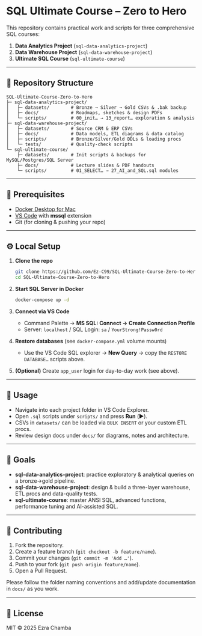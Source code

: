 # SQL Ultimate Course – Zero to Hero

This repository contains practical work and scripts for three comprehensive SQL courses:

1. **Data Analytics Project** (`sql-data-analytics-project`)  
2. **Data Warehouse Project** (`sql-data-warehouse-project`)  
3. **Ultimate SQL Course** (`sql-ultimate-course`)

---

## 📂 Repository Structure

```plaintext
SQL-Ultimate-Course-Zero-to-Hero
├─ sql-data-analytics-project/
│   ├─ datasets/        # Bronze → Silver → Gold CSVs & .bak backup
│   ├─ docs/            # Roadmaps, sketches & design PDFs
│   └─ scripts/         # 00_init… → 13_report… exploration & analysis
├─ sql-data-warehouse-project/
│   ├─ datasets/        # Source CRM & ERP CSVs
│   ├─ docs/            # Data models, ETL diagrams & data catalog
│   ├─ scripts/         # Bronze/Silver/Gold DDLs & loading procs
│   └─ tests/           # Quality-check scripts
└─ sql-ultimate-course/
    ├─ datasets/        # Init scripts & backups for MySQL/Postgres/SQL Server
    ├─ docs/            # Lecture slides & PDF handouts
    └─ scripts/         # 01_SELECT… → 27_AI_and_SQL.sql modules
```

---

## 🔧 Prerequisites

- [Docker Desktop for Mac](https://www.docker.com/products/docker-desktop)  
- [VS Code](https://code.visualstudio.com/) with **mssql** extension  
- Git (for cloning & pushing your repo)

---

## ⚙️ Local Setup

1. **Clone the repo**  

   ```bash
   git clone https://github.com/Ez-C99/SQL-Ultimate-Course-Zero-to-Hero.git
   cd SQL-Ultimate-Course-Zero-to-Hero
   ```

2. **Start SQL Server in Docker**  

   ```bash
   docker-compose up -d
   ```

3. **Connect via VS Code**  
   - Command Palette → **MS SQL: Connect → Create Connection Profile**  
   - Server: `localhost` / SQL Login: `sa` / `YourStrong!Passw0rd`

4. **Restore databases** (see `docker-compose.yml` volume mounts)  
   - Use the VS Code SQL explorer → **New Query** → copy the `RESTORE DATABASE…` scripts above.  

5. **(Optional)** Create `app_user` login for day-to-day work (see above).

---

## 🚀 Usage

- Navigate into each project folder in VS Code Explorer.  
- Open `.sql` scripts under `scripts/` and press **Run** (▶︎).  
- CSVs in `datasets/` can be loaded via `BULK INSERT` or your custom ETL procs.  
- Review design docs under `docs/` for diagrams, notes and architecture.

---

## 🎯 Goals

- **sql-data-analytics-project**: practice exploratory & analytical queries on a bronze→gold pipeline.  
- **sql-data-warehouse-project**: design & build a three-layer warehouse, ETL procs and data-quality tests.  
- **sql-ultimate-course**: master ANSI SQL, advanced functions, performance tuning and AI-assisted SQL.

---

## 🤝 Contributing

1. Fork the repository.  
2. Create a feature branch (`git checkout -b feature/name`).  
3. Commit your changes (`git commit -m 'Add …'`).  
4. Push to your fork (`git push origin feature/name`).  
5. Open a Pull Request.  

Please follow the folder naming conventions and add/update documentation in `docs/` as you work.

---

## 📄 License

MIT © 2025 Ezra Chamba
